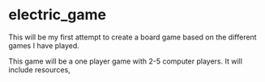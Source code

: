 # electric_game
This will be my first attempt to create a board game based on the different games I have played.

This game will be a one player game with 2-5 computer players.
It will include resources,


